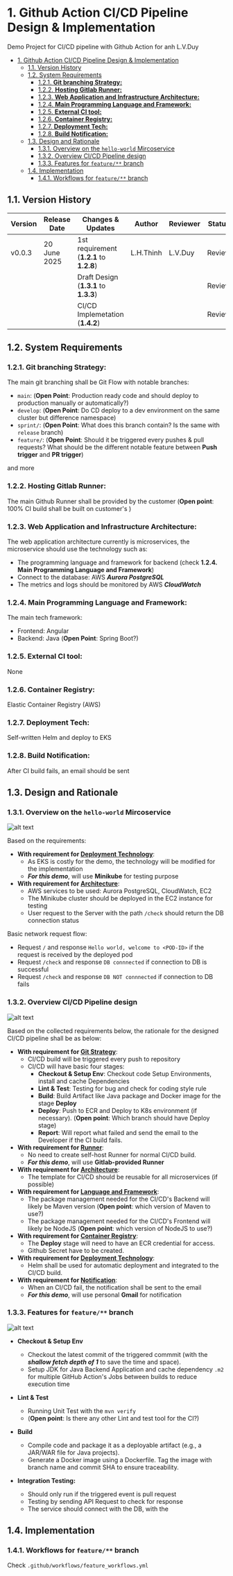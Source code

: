 # 1. Github Action CI/CD Pipeline Design & Implementation
Demo Project for CI/CD pipeline with Github Action for anh L.V.Duy

- [1. Github Action CI/CD Pipeline Design \& Implementation](#1-github-action-cicd-pipeline-design--implementation)
  - [1.1. Version History](#11-version-history)
  - [1.2. System Requirements](#12-system-requirements)
    - [1.2.1. **Git branching Strategy:**](#121-git-branching-strategy)
    - [1.2.2. **Hosting Gitlab Runner:**](#122-hosting-gitlab-runner)
    - [1.2.3. **Web Application and Infrastructure Architecture:**](#123-web-application-and-infrastructure-architecture)
    - [1.2.4. **Main Programming Language and Framework:**](#124-main-programming-language-and-framework)
    - [1.2.5. **External CI tool:**](#125-external-ci-tool)
    - [1.2.6. **Container Registry:**](#126-container-registry)
    - [1.2.7. **Deployment Tech:**](#127-deployment-tech)
    - [1.2.8. **Build Notification:**](#128-build-notification)
  - [1.3. Design and Rationale](#13-design-and-rationale)
    - [1.3.1. Overview on the `hello-world` Mircoservice](#131-overview-on-the-hello-world-mircoservice)
    - [1.3.2. Overview CI/CD Pipeline design](#132-overview-cicd-pipeline-design)
    - [1.3.3. Features for `feature/**` branch](#133-features-for-feature-branch)
  - [1.4. Implementation](#14-implementation)
    - [1.4.1. Workflows for `feature/**` branch](#141-workflows-for-feature-branch)

## 1.1. Version History

| Version | Release Date | Changes & Updates                        | Author    | Reviewer  | Status    |
|---------|--------------|------------------------------------------|-----------|-----------|-----------|
| v0.0.3  | 20 June 2025 | 1st requirement (**1.2.1** to **1.2.8**) | L.H.Thinh | L.V.Duy   | Review    |
|         |              | Draft Design (**1.3.1** to **1.3.3**)    |           |           | Review    |
|         |              | CI/CD Implemetation (**1.4.2**)          |           |           | Review    |



## 1.2. System Requirements

### 1.2.1. **Git branching Strategy:**
The main git branching shall be Git Flow with notable branches:
- `main`:       (**Open Point**: Production ready code and should deploy to production manually or automatically?)
- `develop`:    (**Open Point**: Do CD deploy to a dev environment on the same cluster but difference namespace)
- `sprint/`:    (**Open Point**: What does this branch contain? Is the same with `release` branch)
- `feature/`:   (**Open Point**: Should it be triggered every pushes & pull requests? What should be the different notable feature between **Push trigger** and **PR trigger**)

and more

### 1.2.2. **Hosting Gitlab Runner:**
The main Github Runner shall be provided by the customer (**Open point**: 100% CI build shall be built on customer's )

### 1.2.3. **Web Application and Infrastructure Architecture:**
The web application architecture currently is microservices, the microservice should use the technology such as:
- The programming language and framework for backend (check **1.2.4. Main Programming Language and Framework**)
- Connect to the database: AWS ***Aurora PostgreSQL***
- The metrics and logs should be monitored by AWS ***CloudWatch***

### 1.2.4. **Main Programming Language and Framework:**
The main tech framework:
- Frontend: Angular
- Backend: Java (**Open Point**: Spring Boot?)

### 1.2.5. **External CI tool:**
None

### 1.2.6. **Container Registry:**
Elastic Container Registry (AWS)

### 1.2.7. **Deployment Tech:**
Self-written Helm and deploy to EKS

### 1.2.8. **Build Notification:**
After CI build fails, an email should be sent

## 1.3. Design and Rationale

### 1.3.1. Overview on the `hello-world` Mircoservice

![alt text](doc/service-diagram.drawio.png)

Based on the requirements:
- **With requirement for [Deployment Technology](#127-deployment-tech)**:
  - As EKS is costly for the demo, the technology will be modified for the implementation
  - ***For this demo***, will use __Minikube__ for testing purpose
- **With requirement for [Architecture](#123-web-application-architecture)**: 
  - AWS services to be used: Aurora PostgreSQL, CloudWatch, EC2
  - The Minikube cluster should be deployed in the EC2 instance for testing
  - User request to the Server with the path `/check` should return the DB connection status


Basic network request flow:
- Request `/` and response `Hello world, welcome to <POD-ID>` if the request is received by the deployed pod
- Request `/check` and response `DB connnected` if connection to DB is successful
- Request `/check` and response `DB NOT connnected` if connection to DB fails


### 1.3.2. Overview CI/CD Pipeline design

![alt text](doc/demo_ci-cd-pipeline.drawio.png)

Based on the collected requirements below, the rationale for the designed CI/CD pipeline shall be as below:
- **With requirement for [Git Strategy](#121-git-branching-strategy)**:
  - CI/CD build will be triggered every push to repository
  - CI/CD will have basic four stages: 
    - __Checkout & Setup Env__: Checkout code Setup Environments, install and cache Dependencies
    - __Lint & Test__: Testing for bug and check for coding style rule
    - __Build__: Build Artifact like Java package and Docker image for the stage __Deploy__ 
    - __Deploy__: Push to ECR and Deploy to K8s environment (if necessary). (**Open point**: Which branch should have Deploy stage)
    - __Report__: Will report what failed and send the email to the Developer if the CI build fails.
- **With requirement for [Runner](#122-hosting-gitlab-runner)**: 
  - No need to create self-host Runner for normal CI/CD build.
  - ***For this demo***, will use __Gitlab-provided Runner__
- **With requirement for [Architecture](#123-web-application-architecture)**: 
  - The template for CI/CD should be reusable for all microservices (if possible)
- **With requirement for [Language and Framework](#124-main-programming-language-and-framework)**:
  - The package management needed for the CI/CD's Backend will likely be Maven version (**Open point**: which version of Maven to use?)
  - The package management needed for the CI/CD's Frontend will likely be NodeJS (**Open point**: which version of NodeJS to use?)
- **With requirement for [Container Registry](#126-container-registry)**:
  - The __Deploy__ stage will need to have an ECR credential for access. 
  - Github Secret have to be created.
- **With requirement for [Deployment Technology](#127-deployment-tech)**:
  - Helm shall be used for automatic deployment and integrated to the CI/CD build.
- **With requirement for [Notification](#128-build-notification)**:
  - When an CI/CD fail, the notification shall be sent to the email
  - ***For this demo***, will use personal __Gmail__ for notification

### 1.3.3. Features for `feature/**` branch

![alt text](doc/feature_ci-cd-pipeline.drawio.png)


- **Checkout & Setup Env**
  - Checkout the latest commit of the triggered commmit (with the ***shallow fetch depth of 1*** to save the time and space).
  - Setup JDK for Java Backend Application and cache dependency `.m2` for multiple GitHub Action's Jobs between builds to reduce execution time
 
- **Lint & Test**
  - Running Unit Test with the `mvn verify`
  - (**Open point**: Is there any other Lint and test tool for the CI?)

- **Build**
  - Compile code and package it as a deployable artifact (e.g., a JAR/WAR file for Java projects).
  - Generate a Docker image using a Dockerfile. Tag the image with branch name and commit SHA to ensure traceability.
 
- **Integration Testing:**
  - Should only run if the triggered event is pull request
  - Testing by sending API Request to check for response
  - The service should connect with the DB, with the  


## 1.4. Implementation

### 1.4.1. Workflows for `feature/**` branch
Check `.github/workflows/feature_workflows.yml` 
